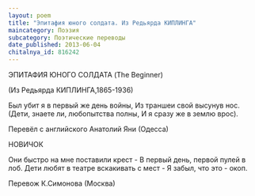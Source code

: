 ```yaml
---
layout: poem
title: "Эпитафия юного солдата. Из Редьярда КИПЛИНГА"
maincategory: Поэзия
subcategory: Поэтические переводы
date_published: 2013-06-04
chitalnya_id: 816242
---
```




ЭПИТАФИЯ ЮНОГО СОЛДАТА (The Beginner)

(Из Редьярда КИПЛИНГА,1865-1936)

Был убит я в первый же день войны,
Из траншеи свой высунув нос.
(Дети, знаете ли, любопытства полны,
И я сразу же в землю врос).

Перевёл с английского Анатолий Яни (Одесса)

НОВИЧОК

Они быстро на мне поставили крест -
В первый день, первой пулей в лоб.
Дети любят в театре вскакивать с мест -
Я забыл, что это - окоп.

Перевож К.Симонова (Москва)






